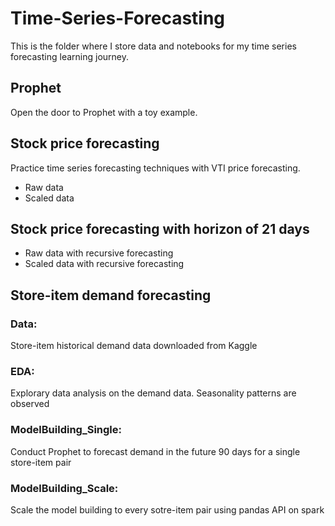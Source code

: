 # Time-Series-Forecasting

This is the folder where I store data and notebooks for my time series forecasting learning journey.

## Prophet
Open the door to Prophet with a toy example.

## Stock price forecasting
Practice time series forecasting techniques with VTI price forecasting.
- Raw data
- Scaled data

## Stock price forecasting with horizon of 21 days
- Raw data with recursive forecasting
- Scaled data with recursive forecasting

## Store-item demand forecasting
### Data: 
Store-item historical demand data downloaded from Kaggle
### EDA: 
Explorary data analysis on the demand data. Seasonality patterns are observed
### ModelBuilding_Single: 
Conduct Prophet to forecast demand in the future 90 days for a single store-item pair
### ModelBuilding_Scale: 
Scale the model building to every sotre-item pair using pandas API on spark
